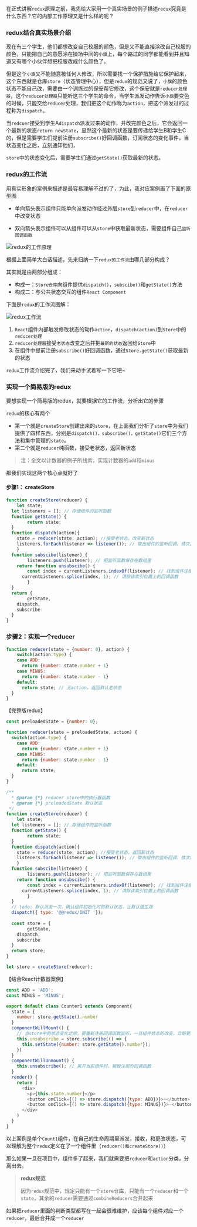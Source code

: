 在正式讲解`redux`原理之前，我先给大家用一个真实场景的例子描述`redux`究竟是什么东西？它的内部工作原理又是什么样的呢？

### redux结合真实场景介绍

​	现在有三个学生，他们都想改变自己校服的颜色，但是又不能直接涂改自己校服的颜色，只能把自己的意愿涂在操场中间的`小旗`上，每个路过的同学都能看到并且知道又有哪个小伙伴想把校服改成什么颜色了。

​	但是这个`小旗`又不能随意被任何人修改，所以需要找一个保护措施给它保护起来，这个东西就是仓库`store`（状态管理中心），但是`redux`的规范又说了，`小旗`的颜色状态不能自己改，需要由一个训练过的保安帮它修改，这个保安就是`reducer处理器`，这个`reducer处理器`只能听这三个学生的命令，当学生派发动作告诉`小旗`要变色的时候，只能交给`reducer`处理，我们把这个动作称为`action`，把这个派发过的过程称为`dispatch`。

​	当`redcuer`接受到学生A`dispatch`派发过来的动作，并改完颜色之后，它会返回一个最新的状态`return newState`，显然这个最新的状态是要传递给学生B和学生C的，但是需要学生们提前注册`subscribe()`好回调函数，订阅状态的变化事件，当状态变化之后，立刻通知他们，

​	`store`中的状态变化后，需要学生们通过`getState()`获取最新的状态。

### redux的工作流

用真实形象的案例来描述是最容易理解不过的了，为此，我对应案例画了下面的原型图

- 单向箭头表示组件只能单向派发动作经过外层`store`到`reducer`中，在`reducer`中改变状态

- 双向箭头表示组件可以从组件可以从`store`中获取最新状态，需要组件自己`监听回调函数`

![redux的工作原理](https://tva1.sinaimg.cn/large/007S8ZIlly1gii1ht06jyj30s10jgdiw.jpg)

根据上面简单大白话描述，先来归纳一下`redux的工作流`由哪几部分构成？

其实就是由两部分组成：

- 构成一：`Store仓库`向组件提供`dispatch()`，`subscibe()`和`getState()`方法
- 构成二：与公共状态交互的组件`React Component`

下面是`redux`的工作流图解：

![redux工作流](https://tva1.sinaimg.cn/large/007S8ZIlly1gii59yreubj30n00btmxx.jpg)

1. `React`组件内部触发修改状态的动作`action`，`dispatch(action)`到`Store`中的`reducer处理`
2. `reducer处理器`接受`老状态`改变之后并把`最新的状态`返回给`Store`中
3. 在组件中提前注册`subscribe()`好回调函数，通过`Store.getState()`获取最新的状态

`redux`工作流介绍完了，我们来动手试着写一下它吧~

### 实现一个简易版的redux

要想实现一个简易版的redux，就要根据它的工作流，分析出它的步骤

`redux`的核心有两个

- 第一个就是`createStore`创建出来的`store`，在上面我们分析了`store`中为我们提供了四样东西，分别是`dispatch()，subscribe()，getState()`它们三个方法和集中管理的`state`。
- 第二个就是`reducer`纯函数，接受老状态，返回新状态

> 注：全文以计数器的例子所线索，实现计数器的`add`和`minus`

那我们实现这两个核心点就好了

#### 步骤1： createStore

```js
function createStore(reducer) {
	let state;
  let listeners = []; // 存储组件的监听函数
  function getState() {
		return state;
  }
  function dispatch(action){
    state = reducer(state, action); //接受老状态，改变新状态
    listeners.forEach(listener => listener()); // 取出组件的监听回调，依次执行它们
	}
  function subscibe(listener) {
		listeners.push(listener); // 把监听函数保存在数组里
    return function unsubscibe() {
    	const index = currentListeners.indexOf(listener); // 找到组件注册的listener
      currentListeners.splice(index, 1); // 清除该索引位置上的回调函数
		}
  }
  return {
		getState,
    dispatch,
    subscribe
  }
}
```

### 步骤2：实现一个reducer

```js
function reducer(state = {number: 0}, action) {
	switch(action.type) {
    case ADD:
      return {number: state.number + 1}
    case MINUS:
      return {number: state.number - 1}
    default:
      return state; // 无action，返回默认老状态
  }
}
```

【完整版redux】

```js
const preloadedState = {number: 0};

function reducer(state = preloadedState, action) {
  switch(action.type) {
    case ADD:
      return {number: state.number + 1}
    case MINUS:
      return {number: state.number - 1}
    default:
      return state;
  }
}

/**
  * @param {*} reducer store中的执行器函数
  * @param {*} preloadedState 默认状态
 */
function createStore(reducer) {
	let state;
  let listeners = []; // 存储组件的监听函数
  function getState() {
		return state;
  }
  function dispatch(action){
    state = reducer(state, action); //接受老状态，返回新状态
    listeners.forEach(listener => listener()); // 取出组件的监听回调，依次执行它们
	}
  function subscibe(listener) {
		listeners.push(listener); // 把监听函数保存在数组里
    return function unsubscibe() {
    	const index = currentListeners.indexOf(listener); // 找到组件注册的listener
      currentListeners.splice(index, 1); // 清除该索引位置上的回调函数
		}
  }
  // todo: 默认派发一次，确认组件初始化时的默认状态，让默认值生效
  dispatch({ type: '@@redux/INIT '});
  
  const store = {
		getState,
    dispatch,
    subscribe
  }
  return store;
}

let store = createStore(reducer);
```

【结合React计数器案例】

```js
const ADD = 'ADD';
const MINUS = 'MINUS';

export default class Counter1 extends Component{
  state = {
    number: store.getState().number
  }
  componentWillMount() {
    // 当store中的状态变化之后，要重新注册回调函数监听，一旦组件状态的改变，立即更新组件的渲染
    this.unsubscribe = store.subscribe(() => {
      this.setState({number: store.getState().number});
    })
  }
  componentWillUnmount() {
    this.unsubscribe(); // 离开当前组件时，销毁注册的回调函数
  }
  render() {
    return (
      <div>
        <p>{this.state.number}</p>
        <button onClick={() => store.dispatch({type: ADD})}>+</button>
        <button onClick={() => store.dispatch({type: MINUS})}>-</button>
      </div>
    )
  }
}
```

以上案例是单个`Count1`组件，在自己的生命周期里派发，接收，和更改状态，可以理解为整个`redux`定义在了一个组件里（`reducer()和createStore()`）

那么如果一旦在项目中，组件多了起来，我们就需要把`reducer`和`action`分类，分离出去。

> **redux规范**
>
> 因为`redux`规范中，规定只能有一个`store`仓库，只能有一个`reducer`和一个`state`，其余的`reducer`需要通过`combineReducers`合并起来

如果把`reducer`里面的判断类型都写在一起会很难维护，应该每个组件对应一个`reducer`，最后合并成一个`reducer`